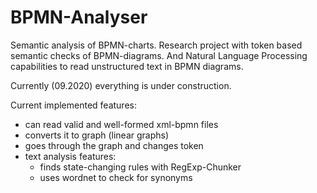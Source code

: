 # BPMN-Analyser

Semantic analysis of BPMN-charts.
Research project with token based semantic checks of BPMN-diagrams.
And Natural Language Processing capabilities to read unstructured
text in BPMN diagrams.

Currently (09.2020) everything is under construction.

Current implemented features:
- can read valid and well-formed xml-bpmn files
- converts it to graph (linear graphs)
- goes through the graph and changes token
- text analysis features:
    - finds state-changing rules with RegExp-Chunker
    - uses wordnet to check for synonyms
